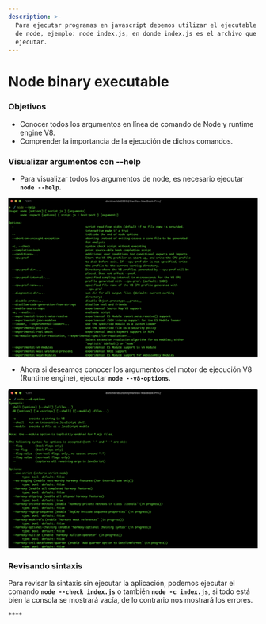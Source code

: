 ```yaml
---
description: >-
  Para ejecutar programas en javascript debemos utilizar el ejecutable binario
  de node, ejemplo: node index.js, en donde index.js es el archivo que deseamos
  ejecutar.
---
```


# Node binary executable

### Objetivos

* Conocer todos los argumentos en línea de comando de Node y runtime engine V8.
* Comprender la importancia de la ejecución de dichos comandos.



### Visualizar argumentos con --help

* Para visualizar todos los argumentos de node, es necesario ejecutar **`node --help`.**

![](../../.gitbook/assets/image%20%281%29.png)

* Ahora si deseamos conocer los argumentos del motor de ejecución V8 \(Runtime engine\), ejecutar **`node --v8-options`**.

![](../../.gitbook/assets/image%20%282%29.png)

### Revisando sintaxis

Para revisar la sintaxis sin ejecutar la aplicación, podemos ejecutar el comando **`node --check index.js`** o también **`node -c index.js`**, si todo está bien la consola se mostrará vacía, de lo contrario nos mostrará los errores.

 



\*\*\*\*



